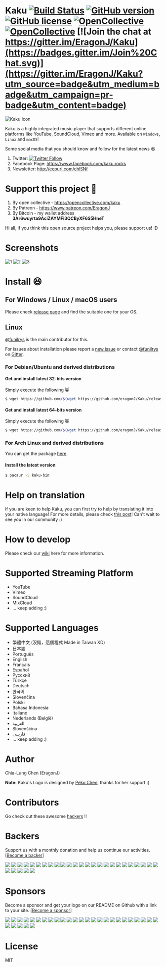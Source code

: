 # Kaku [![Build Status](https://travis-ci.org/EragonJ/Kaku.svg?branch=master)](https://travis-ci.org/EragonJ/Kaku) [![GitHub version](https://badge.fury.io/gh/EragonJ%2Fkaku.svg)](https://github.com/EragonJ/Kaku/releases) [![GitHub license](https://img.shields.io/badge/license-MIT-blue.svg)](https://github.com/EragonJ/Kaku/blob/master/LICENSE) [![OpenCollective](https://opencollective.com/kaku/backers/badge.svg)](#backers) [![OpenCollective](https://opencollective.com/kaku/sponsors/badge.svg)](#sponsors) [![Join the chat at https://gitter.im/EragonJ/Kaku](https://badges.gitter.im/Join%20Chat.svg)](https://gitter.im/EragonJ/Kaku?utm_source=badge&utm_medium=badge&utm_campaign=pr-badge&utm_content=badge)

![Kaku Icon](http://i.imgur.com/c3KKQ9t.png)

Kaku is a highly integrated music player that supports different online platforms like YouTube, SoundCloud, Vimeo and more. Available on `Windows`, `Linux` and `macOS`!

Some social media that you should know and follow for the latest news :laughing:

1. Twitter: [![Twitter Follow](https://img.shields.io/twitter/follow/KakuPlayer.svg?style=social&label=Follow)](https://twitter.com/KakuPlayer)
2. Facebook Page: <https://www.facebook.com/kaku.rocks>
3. Newsletter: <http://eepurl.com/chlSNf>

# Support this project :money_with_wings:

1. By open collective - <https://opencollective.com/kaku>
2. By Patreon - <https://www.patreon.com/EragonJ>
3. By Bitcoin - my wallet address **3Ar6wuyrta9AciZAYMFi3QCByXF6S5HneT**

Hi all, if you think this open source project helps you, please support us! :D

# Screenshots

![1](http://i.imgur.com/HudKZou.png) ![2](http://i.imgur.com/mMm8ZH4.png) ![3](http://i.imgur.com/7oUKNDk.png)

# Install :laughing:

## For Windows / Linux / macOS users

Please check [release page](https://github.com/EragonJ/Kaku/releases) and find the suitable one for your OS.

## Linux

[@funilrys](https://github.com/funilrys) is the main contributor for this.

For issues about installation please report a [new issue](https://github.com/EragonJ/Kaku/issues/new?title=Linux%20-%20Can%27t%20install%20Kaku) or contact [@funilrys](https://github.com/funilrys) on [Gitter](https://gitter.im/funilrys).

### For Debian/Ubuntu and derived distributions

#### Get and install latest 32-bits version

Simply execute the following :smile_cat:

```bash
$ wget https://github.com/$(wget https://github.com/eragonJ/Kaku/releases/latest -O - | egrep '/.*/.*/Kaku.*i386.deb' -o) && dpkg -i Kaku*.deb
```

#### Get and install latest 64-bits version

Simply execute the following :smile_cat:

```bash
$ wget https://github.com/$(wget https://github.com/eragonJ/Kaku/releases/latest -O - | egrep '/.*/.*/Kaku.*amd64.deb' -o) && dpkg -i Kaku*.deb
```

### For Arch Linux and derived distributions

You can get the package [here](https://aur.archlinux.org/packages/kaku-bin/).

#### Install the latest version

```bash
$ pacaur -S kaku-bin
```

# Help on translation

If you are keen to help Kaku, you can first try to help by translating it into your native language! For more details, please check [this post](https://github.com/EragonJ/Kaku/issues/377)! Can't wait to see you in our community :)

# How to develop

Please check our [wiki](https://github.com/EragonJ/Kaku/wiki) here for more information.

# Supported Streaming Platform

- YouTube
- Vimeo
- SoundCloud
- MixCloud
- ... keep adding :)

# Supported Languages

- 繁體中文 (沒錯，這個程式 Made in Taiwan XD)
- 日本語
- Português
- English
- Français
- Español
- Русский
- Türkçe
- Deutsch
- 한국어
- Slovenčina
- Polski
- Bahasa Indonesia
- Italiano
- Nederlands (België)
- ‏العربية‏
- Slovenščina
- ‏فارسی‏
- ... keep adding :)

# Author

Chia-Lung Chen (EragonJ)

**Note:** Kaku's Logo is designed by [Peko Chen](https://www.facebook.com/peko.chen), thanks for her support :)

# Contributors

Go check out these awesome [hackers](https://github.com/EragonJ/Kaku/graphs/contributors) !!

# Backers

Support us with a monthly donation and help us continue our activities. [[Become a backer](https://opencollective.com/kaku#backer)]

[![](https://opencollective.com/kaku/backer/0/avatar.svg)](https://opencollective.com/kaku/backer/0/website) [![](https://opencollective.com/kaku/backer/1/avatar.svg)](https://opencollective.com/kaku/backer/1/website) [![](https://opencollective.com/kaku/backer/2/avatar.svg)](https://opencollective.com/kaku/backer/2/website) [![](https://opencollective.com/kaku/backer/3/avatar.svg)](https://opencollective.com/kaku/backer/3/website) [![](https://opencollective.com/kaku/backer/4/avatar.svg)](https://opencollective.com/kaku/backer/4/website) [![](https://opencollective.com/kaku/backer/5/avatar.svg)](https://opencollective.com/kaku/backer/5/website) [![](https://opencollective.com/kaku/backer/6/avatar.svg)](https://opencollective.com/kaku/backer/6/website) [![](https://opencollective.com/kaku/backer/7/avatar.svg)](https://opencollective.com/kaku/backer/7/website) [![](https://opencollective.com/kaku/backer/8/avatar.svg)](https://opencollective.com/kaku/backer/8/website) [![](https://opencollective.com/kaku/backer/9/avatar.svg)](https://opencollective.com/kaku/backer/9/website) [![](https://opencollective.com/kaku/backer/10/avatar.svg)](https://opencollective.com/kaku/backer/10/website) [![](https://opencollective.com/kaku/backer/11/avatar.svg)](https://opencollective.com/kaku/backer/11/website) [![](https://opencollective.com/kaku/backer/12/avatar.svg)](https://opencollective.com/kaku/backer/12/website) [![](https://opencollective.com/kaku/backer/13/avatar.svg)](https://opencollective.com/kaku/backer/13/website) [![](https://opencollective.com/kaku/backer/14/avatar.svg)](https://opencollective.com/kaku/backer/14/website) [![](https://opencollective.com/kaku/backer/15/avatar.svg)](https://opencollective.com/kaku/backer/15/website) [![](https://opencollective.com/kaku/backer/16/avatar.svg)](https://opencollective.com/kaku/backer/16/website) [![](https://opencollective.com/kaku/backer/17/avatar.svg)](https://opencollective.com/kaku/backer/17/website) [![](https://opencollective.com/kaku/backer/18/avatar.svg)](https://opencollective.com/kaku/backer/18/website) [![](https://opencollective.com/kaku/backer/19/avatar.svg)](https://opencollective.com/kaku/backer/19/website) [![](https://opencollective.com/kaku/backer/20/avatar.svg)](https://opencollective.com/kaku/backer/20/website) [![](https://opencollective.com/kaku/backer/21/avatar.svg)](https://opencollective.com/kaku/backer/21/website) [![](https://opencollective.com/kaku/backer/22/avatar.svg)](https://opencollective.com/kaku/backer/22/website) [![](https://opencollective.com/kaku/backer/23/avatar.svg)](https://opencollective.com/kaku/backer/23/website) [![](https://opencollective.com/kaku/backer/24/avatar.svg)](https://opencollective.com/kaku/backer/24/website) [![](https://opencollective.com/kaku/backer/25/avatar.svg)](https://opencollective.com/kaku/backer/25/website) [![](https://opencollective.com/kaku/backer/26/avatar.svg)](https://opencollective.com/kaku/backer/26/website) [![](https://opencollective.com/kaku/backer/27/avatar.svg)](https://opencollective.com/kaku/backer/27/website) [![](https://opencollective.com/kaku/backer/28/avatar.svg)](https://opencollective.com/kaku/backer/28/website) [![](https://opencollective.com/kaku/backer/29/avatar.svg)](https://opencollective.com/kaku/backer/29/website)

# Sponsors

Become a sponsor and get your logo on our README on Github with a link to your site. [[Become a sponsor](https://opencollective.com/kaku#sponsor)]

[![](https://opencollective.com/kaku/sponsor/0/avatar.svg)](https://opencollective.com/kaku/sponsor/0/website) [![](https://opencollective.com/kaku/sponsor/1/avatar.svg)](https://opencollective.com/kaku/sponsor/1/website) [![](https://opencollective.com/kaku/sponsor/2/avatar.svg)](https://opencollective.com/kaku/sponsor/2/website) [![](https://opencollective.com/kaku/sponsor/3/avatar.svg)](https://opencollective.com/kaku/sponsor/3/website) [![](https://opencollective.com/kaku/sponsor/4/avatar.svg)](https://opencollective.com/kaku/sponsor/4/website) [![](https://opencollective.com/kaku/sponsor/5/avatar.svg)](https://opencollective.com/kaku/sponsor/5/website) [![](https://opencollective.com/kaku/sponsor/6/avatar.svg)](https://opencollective.com/kaku/sponsor/6/website) [![](https://opencollective.com/kaku/sponsor/7/avatar.svg)](https://opencollective.com/kaku/sponsor/7/website) [![](https://opencollective.com/kaku/sponsor/8/avatar.svg)](https://opencollective.com/kaku/sponsor/8/website) [![](https://opencollective.com/kaku/sponsor/9/avatar.svg)](https://opencollective.com/kaku/sponsor/9/website) [![](https://opencollective.com/kaku/sponsor/10/avatar.svg)](https://opencollective.com/kaku/sponsor/10/website) [![](https://opencollective.com/kaku/sponsor/11/avatar.svg)](https://opencollective.com/kaku/sponsor/11/website) [![](https://opencollective.com/kaku/sponsor/12/avatar.svg)](https://opencollective.com/kaku/sponsor/12/website) [![](https://opencollective.com/kaku/sponsor/13/avatar.svg)](https://opencollective.com/kaku/sponsor/13/website) [![](https://opencollective.com/kaku/sponsor/14/avatar.svg)](https://opencollective.com/kaku/sponsor/14/website) [![](https://opencollective.com/kaku/sponsor/15/avatar.svg)](https://opencollective.com/kaku/sponsor/15/website) [![](https://opencollective.com/kaku/sponsor/16/avatar.svg)](https://opencollective.com/kaku/sponsor/16/website) [![](https://opencollective.com/kaku/sponsor/17/avatar.svg)](https://opencollective.com/kaku/sponsor/17/website) [![](https://opencollective.com/kaku/sponsor/18/avatar.svg)](https://opencollective.com/kaku/sponsor/18/website) [![](https://opencollective.com/kaku/sponsor/19/avatar.svg)](https://opencollective.com/kaku/sponsor/19/website) [![](https://opencollective.com/kaku/sponsor/20/avatar.svg)](https://opencollective.com/kaku/sponsor/20/website) [![](https://opencollective.com/kaku/sponsor/21/avatar.svg)](https://opencollective.com/kaku/sponsor/21/website) [![](https://opencollective.com/kaku/sponsor/22/avatar.svg)](https://opencollective.com/kaku/sponsor/22/website) [![](https://opencollective.com/kaku/sponsor/23/avatar.svg)](https://opencollective.com/kaku/sponsor/23/website) [![](https://opencollective.com/kaku/sponsor/24/avatar.svg)](https://opencollective.com/kaku/sponsor/24/website) [![](https://opencollective.com/kaku/sponsor/25/avatar.svg)](https://opencollective.com/kaku/sponsor/25/website) [![](https://opencollective.com/kaku/sponsor/26/avatar.svg)](https://opencollective.com/kaku/sponsor/26/website) [![](https://opencollective.com/kaku/sponsor/27/avatar.svg)](https://opencollective.com/kaku/sponsor/27/website) [![](https://opencollective.com/kaku/sponsor/28/avatar.svg)](https://opencollective.com/kaku/sponsor/28/website) [![](https://opencollective.com/kaku/sponsor/29/avatar.svg)](https://opencollective.com/kaku/sponsor/29/website)

# License

MIT

